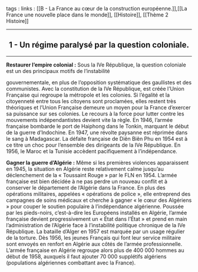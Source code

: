 tags : 
links : [[B - La France au cœur de la construction européenne.]],[[La France une nouvelle place dans le monde]], [[Histoire]], [[Thème 2 Histoire]]

****

<h2 style="text-align: center;"> 1 -  Un régime paralysé par la question coloniale. </h2>

****

**Restaurer l’empire colonial :** Sous la IVe République, la question coloniale est un des principaux motifs de l’instabilité 

gouvernementale, en plus de l’opposition systématique des gaullistes et des communistes. Avec la constitution de la IVe République, est créée l’Union Française qui regroupe la métropole et les colonies. Si l’égalité et la citoyenneté entre tous les citoyens sont proclamées, elles restent très théoriques et l’Union Française demeure un moyen pour la France  d’exercer  sa  puissance  sur  ses  colonies.  Le  recours  à  la  force  pour  lutter  contre  les  mouvements indépendantistes devient vite la règle. En 1946, l’armée française bombarde le port de Haiphong dans le Tonkin, marquant le début de la guerre d’Indochine. En 1947, une révolte paysanne est réprimée dans le sang à Madagascar. La défaite française de Diên Biên Phu en 1954 est à ce titre un choc pour l’ensemble des dirigeants de la IVe République. En 1956, le Maroc et la Tunisie accèdent pacifiquement à l’indépendance. 

**Gagner la guerre d’Algérie :**  Même si les premières violences apparaissent en 1945, la situation en Algérie reste relativement calme jusqu’au déclenchement de la « Toussaint Rouge » par le FLN en 1954. L’armée française est bien décidée à ne pas perdre un nouveau conflit et à conserver le département de l’Algérie dans la France. En plus des opérations militaires, appelées « opérations de police », elle entreprend des campagnes de soins médicaux et cherche à gagner « le cœur des Algériens » pour couper le soutien populaire à l’indépendance algérienne. Poussée par les pieds-noirs, c’est-à-dire les Européens installés en Algérie, l’armée française devient progressivement un « État dans l’État » et prend en main l’administration de l’Algérie face à l’instabilité politique chronique de la IVe République. La bataille d’Alger en 1957 est marquée par un usage régulier de la torture. Dès 1956, les jeunes Français qui font leur service militaire sont envoyés en renfort en Algérie aux côtés de l’armée professionnelle. L’armée française en Algérie regroupe alors plus de 400 000 hommes au début de 1958, auxquels il faut ajouter 70 000 supplétifs algériens (populations algériennes combattant avec la France).